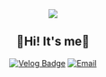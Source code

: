 <div align="center">
<img src="https://capsule-render.vercel.app/api?type=waving&color=gradient&height=180&section=header&text=Welcome%20to%20Eunseo's%20Profile&fontSize=32&animation=fadeIn&fontAlignY=36&fontColor=ffffff" />

<h2>👋Hi! It's me👋</h2>

[![Velog Badge](http://img.shields.io/badge/-Velog-20c997?style=flat-square&logo=velog&logoColor=white&link=https://velog.io/@mimineh2)](https://velog.io/@mimineh2)
[![Email](http://img.shields.io/badge/-mimineh2@naver.com-4885ed?style=flat-square&logo=gmail&link=mailto:mimineh2@naver.com)](mailto:mimineh2@naver.com)

</div>
<!--
**Uueun/Uueun** is a ✨ _special_ ✨ repository because its `README.md` (this file) appears on your GitHub profile.

Here are some ideas to get you started:

- 🔭 I’m currently working on ...
- 🌱 I’m currently learning ...
- 👯 I’m looking to collaborate on ...
- 🤔 I’m looking for help with ...
- 💬 Ask me about ...
- 📫 How to reach me: ...
- 😄 Pronouns: ...
- ⚡ Fun fact: ...
-->
